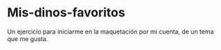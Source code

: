 # Mis-dinos-favoritos
Un ejercicio para iniciarme en la maquetación por mi cuenta, de un tema que me gusta.
